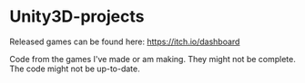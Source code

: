 # Unity3D-projects

Released games can be found here:
https://itch.io/dashboard



Code from the games I've made or am making. They might not be complete. The code might not be up-to-date. 


